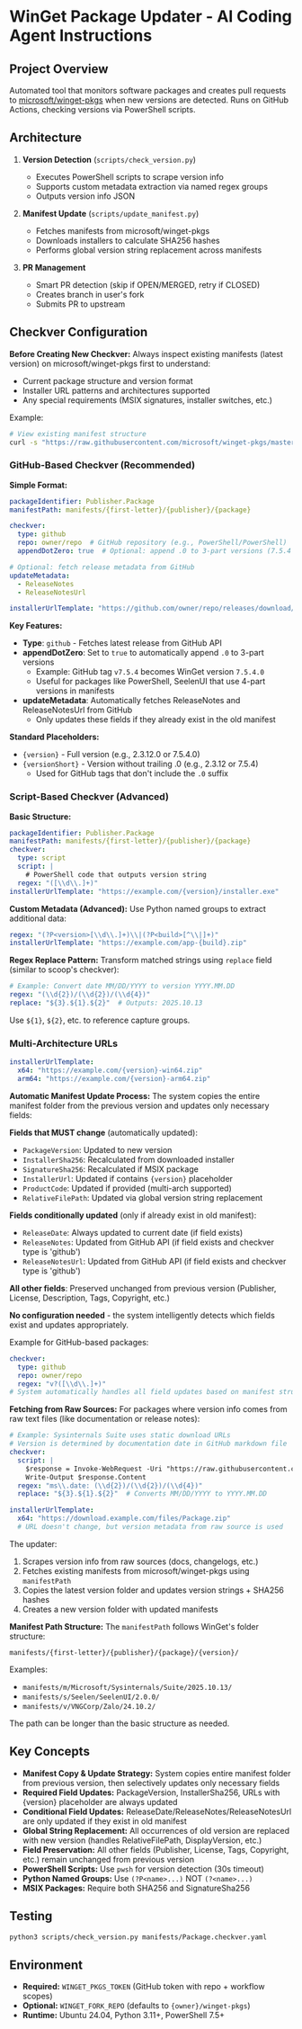 # WinGet Package Updater - AI Coding Agent Instructions

## Project Overview

Automated tool that monitors software packages and creates pull requests to [microsoft/winget-pkgs](https://github.com/microsoft/winget-pkgs) when new versions are detected. Runs on GitHub Actions, checking versions via PowerShell scripts.

## Architecture

1. **Version Detection** (`scripts/check_version.py`)
   - Executes PowerShell scripts to scrape version info
   - Supports custom metadata extraction via named regex groups
   - Outputs version info JSON

2. **Manifest Update** (`scripts/update_manifest.py`)
   - Fetches manifests from microsoft/winget-pkgs
   - Downloads installers to calculate SHA256 hashes
   - Performs global version string replacement across manifests

3. **PR Management**
   - Smart PR detection (skip if OPEN/MERGED, retry if CLOSED)
   - Creates branch in user's fork
   - Submits PR to upstream

## Checkver Configuration

**Before Creating New Checkver:**
Always inspect existing manifests (latest version) on microsoft/winget-pkgs first to understand:
- Current package structure and version format
- Installer URL patterns and architectures supported
- Any special requirements (MSIX signatures, installer switches, etc.)

Example:
```bash
# View existing manifest structure
curl -s "https://raw.githubusercontent.com/microsoft/winget-pkgs/master/manifests/r/RustDesk/RustDesk/1.3.2/RustDesk.RustDesk.installer.yaml"
```

### GitHub-Based Checkver (Recommended)

**Simple Format:**
```yaml
packageIdentifier: Publisher.Package
manifestPath: manifests/{first-letter}/{publisher}/{package}

checkver:
  type: github
  repo: owner/repo  # GitHub repository (e.g., PowerShell/PowerShell)
  appendDotZero: true  # Optional: append .0 to 3-part versions (7.5.4 -> 7.5.4.0)

# Optional: fetch release metadata from GitHub
updateMetadata:
  - ReleaseNotes
  - ReleaseNotesUrl

installerUrlTemplate: "https://github.com/owner/repo/releases/download/v{version}/app.exe"
```

**Key Features:**
- **Type**: `github` - Fetches latest release from GitHub API
- **appendDotZero**: Set to `true` to automatically append `.0` to 3-part versions
  - Example: GitHub tag `v7.5.4` becomes WinGet version `7.5.4.0`
  - Useful for packages like PowerShell, SeelenUI that use 4-part versions in manifests
- **updateMetadata**: Automatically fetches ReleaseNotes and ReleaseNotesUrl from GitHub
  - Only updates these fields if they already exist in the old manifest

**Standard Placeholders:**
- `{version}` - Full version (e.g., 2.3.12.0 or 7.5.4.0)
- `{versionShort}` - Version without trailing .0 (e.g., 2.3.12 or 7.5.4)
  - Used for GitHub tags that don't include the `.0` suffix

### Script-Based Checkver (Advanced)

**Basic Structure:**
```yaml
packageIdentifier: Publisher.Package
manifestPath: manifests/{first-letter}/{publisher}/{package}
checkver:
  type: script
  script: |
    # PowerShell code that outputs version string
  regex: "([\\d\\.]+)"
installerUrlTemplate: "https://example.com/{version}/installer.exe"
```

**Custom Metadata (Advanced):**
Use Python named groups to extract additional data:
```yaml
regex: "(?P<version>[\\d\\.]+)\\|(?P<build>[^\\|]+)"
installerUrlTemplate: "https://example.com/app-{build}.zip"
```

**Regex Replace Pattern:**
Transform matched strings using `replace` field (similar to scoop's checkver):
```yaml
# Example: Convert date MM/DD/YYYY to version YYYY.MM.DD
regex: "(\\d{2})/(\\d{2})/(\\d{4})"
replace: "${3}.${1}.${2}"  # Outputs: 2025.10.13
```
Use `${1}`, `${2}`, etc. to reference capture groups.

### Multi-Architecture URLs

```yaml
installerUrlTemplate:
  x64: "https://example.com/{version}-win64.zip"
  arm64: "https://example.com/{version}-arm64.zip"
```

**Automatic Manifest Update Process:**
The system copies the entire manifest folder from the previous version and updates only necessary fields:

**Fields that MUST change** (automatically updated):
- `PackageVersion`: Updated to new version
- `InstallerSha256`: Recalculated from downloaded installer
- `SignatureSha256`: Recalculated if MSIX package
- `InstallerUrl`: Updated if contains `{version}` placeholder
- `ProductCode`: Updated if provided (multi-arch supported)
- `RelativeFilePath`: Updated via global version string replacement

**Fields conditionally updated** (only if already exist in old manifest):
- `ReleaseDate`: Always updated to current date (if field exists)
- `ReleaseNotes`: Updated from GitHub API (if field exists and checkver type is 'github')
- `ReleaseNotesUrl`: Updated from GitHub API (if field exists and checkver type is 'github')

**All other fields**: Preserved unchanged from previous version (Publisher, License, Description, Tags, Copyright, etc.)

**No configuration needed** - the system intelligently detects which fields exist and updates appropriately.

Example for GitHub-based packages:
```yaml
checkver:
  type: github
  repo: owner/repo
  regex: "v?([\\d\\.]+)"
# System automatically handles all field updates based on manifest structure
```

**Fetching from Raw Sources:**
For packages where version info comes from raw text files (like documentation or release notes):
```yaml
# Example: Sysinternals Suite uses static download URLs
# Version is determined by documentation date in GitHub markdown file
checkver:
  script: |
    $response = Invoke-WebRequest -Uri "https://raw.githubusercontent.com/..." -UseBasicParsing
    Write-Output $response.Content
  regex: "ms\\.date: (\\d{2})/(\\d{2})/(\\d{4})"
  replace: "${3}.${1}.${2}"  # Converts MM/DD/YYYY to YYYY.MM.DD

installerUrlTemplate:
  x64: "https://download.example.com/files/Package.zip"
  # URL doesn't change, but version metadata from raw source is used
```
The updater:
1. Scrapes version info from raw sources (docs, changelogs, etc.)
2. Fetches existing manifests from microsoft/winget-pkgs using `manifestPath`
3. Copies the latest version folder and updates version strings + SHA256 hashes
4. Creates a new version folder with updated manifests

**Manifest Path Structure:**
The `manifestPath` follows WinGet's folder structure:
```
manifests/{first-letter}/{publisher}/{package}/{version}/
```
Examples:
- `manifests/m/Microsoft/Sysinternals/Suite/2025.10.13/`
- `manifests/s/Seelen/SeelenUI/2.0.0/`
- `manifests/v/VNGCorp/Zalo/24.10.2/`

The path can be longer than the basic structure as needed.

## Key Concepts

- **Manifest Copy & Update Strategy:** System copies entire manifest folder from previous version, then selectively updates only necessary fields
- **Required Field Updates:** PackageVersion, InstallerSha256, URLs with {version} placeholder are always updated
- **Conditional Field Updates:** ReleaseDate/ReleaseNotes/ReleaseNotesUrl are only updated if they exist in old manifest
- **Global String Replacement:** All occurrences of old version are replaced with new version (handles RelativeFilePath, DisplayVersion, etc.)
- **Field Preservation:** All other fields (Publisher, License, Tags, Copyright, etc.) remain unchanged from previous version
- **PowerShell Scripts:** Use `pwsh` for version detection (30s timeout)
- **Python Named Groups:** Use `(?P<name>...)` NOT `(?<name>...)`
- **MSIX Packages:** Require both SHA256 and SignatureSha256

## Testing

```bash
python3 scripts/check_version.py manifests/Package.checkver.yaml
```

## Environment

- **Required:** `WINGET_PKGS_TOKEN` (GitHub token with repo + workflow scopes)
- **Optional:** `WINGET_FORK_REPO` (defaults to `{owner}/winget-pkgs`)
- **Runtime:** Ubuntu 24.04, Python 3.11+, PowerShell 7.5+

